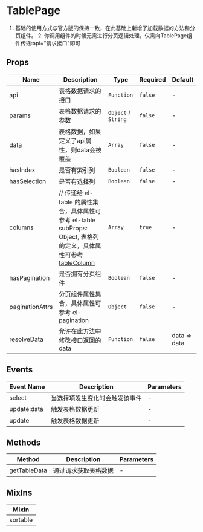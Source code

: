 # TablePage

1. 基础的使用方式与官方版的保持一致，在此基础上新增了加载数据的方法和分页组件。 2. 你调用组件的时候无需进行分页逻辑处理，仅需向TablePage组件传递:api="请求接口"即可

## Props

<!-- @vuese:TablePage:props:start -->
|Name|Description|Type|Required|Default|
|---|---|---|---|---|
|api|表格数据请求的接口|`Function`|`false`|-|
|params|表格数据请求的参数|`Object` /  `String`|`false`|-|
|data|表格数据，如果定义了api属性，则data会被覆盖|`Array`|`false`|-|
|hasIndex|是否有索引列|`Boolean`|`false`|-|
|hasSelection|是否有选择列|`Boolean`|`false`|-|
|columns|// 传递给 el-table 的属性集合，具体属性可参考 el-table subProps: Object, 表格列的定义，具体属性可参考[tableColumn](./TableColumn)|`Array`|`true`|-|
|hasPagination|是否拥有分页组件|`Boolean`|`false`|-|
|paginationAttrs|分页组件属性集合，具体属性可参考 el-pagination|`Object`|`false`|-|
|resolveData|允许在此方法中修改接口返回的data|`Function`|`false`|data => data|

<!-- @vuese:TablePage:props:end -->


## Events

<!-- @vuese:TablePage:events:start -->
|Event Name|Description|Parameters|
|---|---|---|
|select|当选择项发生变化时会触发该事件|-|
|update:data|触发表格数据更新|-|
|update|触发表格数据更新|-|

<!-- @vuese:TablePage:events:end -->


## Methods

<!-- @vuese:TablePage:methods:start -->
|Method|Description|Parameters|
|---|---|---|
|getTableData|通过请求获取表格数据|-|

<!-- @vuese:TablePage:methods:end -->


## MixIns

<!-- @vuese:TablePage:mixIns:start -->
|MixIn|
|---|
|sortable|

<!-- @vuese:TablePage:mixIns:end -->


